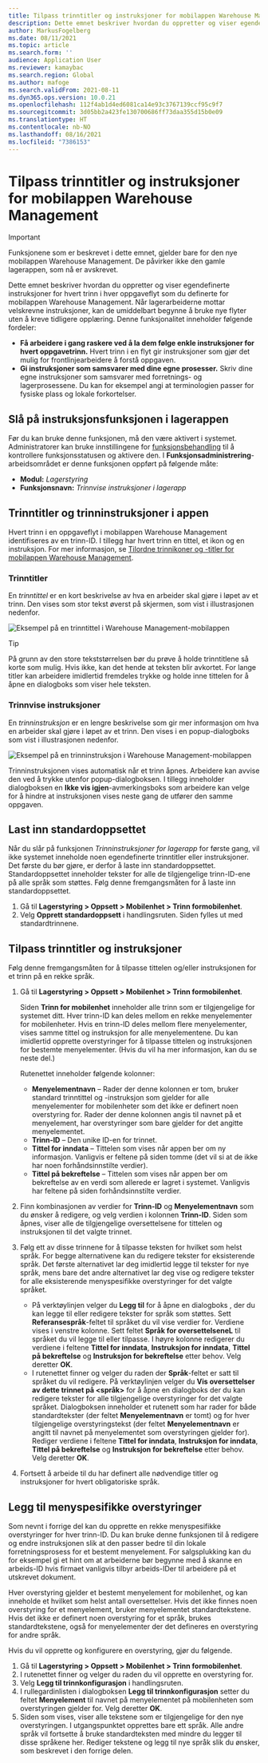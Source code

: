 ```yaml
---
title: Tilpass trinntitler og instruksjoner for mobilappen Warehouse Management
description: Dette emnet beskriver hvordan du oppretter og viser egendefinerte instruksjoner for hvert trinn i hver oppgaveflyt som du definerte for mobilappen Warehouse Management.
author: MarkusFogelberg
ms.date: 08/11/2021
ms.topic: article
ms.search.form: ''
audience: Application User
ms.reviewer: kamaybac
ms.search.region: Global
ms.author: mafoge
ms.search.validFrom: 2021-08-11
ms.dyn365.ops.version: 10.0.21
ms.openlocfilehash: 112f4ab1d4ed6081ca14e93c3767139ccf95c9f7
ms.sourcegitcommit: 3d05bb2a423fe130700686ff73daa355d15b0e09
ms.translationtype: HT
ms.contentlocale: nb-NO
ms.lasthandoff: 08/16/2021
ms.locfileid: "7386153"
---
```

# <a name="customize-step-titles-and-instructions-for-the-warehouse-management-mobile-app"></a>Tilpass trinntitler og instruksjoner for mobilappen Warehouse Management

> [!IMPORTANT]
> Funksjonene som er beskrevet i dette emnet, gjelder bare for den nye mobilappen Warehouse Management. De påvirker ikke den gamle lagerappen, som nå er avskrevet.

Dette emnet beskriver hvordan du oppretter og viser egendefinerte instruksjoner for hvert trinn i hver oppgaveflyt som du definerte for mobilappen Warehouse Management. Når lagerarbeiderne mottar velskrevne instruksjoner, kan de umiddelbart begynne å bruke nye flyter uten å kreve tidligere opplæring. Denne funksjonalitet inneholder følgende fordeler:

- **Få arbeidere i gang raskere ved å la dem følge enkle instruksjoner for hvert oppgavetrinn.** Hvert trinn i en flyt gir instruksjoner som gjør det mulig for frontlinjearbeidere å forstå oppgaven.
- **Gi instruksjoner som samsvarer med dine egne prosesser.** Skriv dine egne instruksjoner som samsvarer med forretnings- og lagerprosessene. Du kan for eksempel angi at terminologien passer for fysiske plass og lokale forkortelser.

## <a name="turn-on-the-warehouse-app-step-instructions-feature"></a>Slå på instruksjonsfunksjonen i lagerappen

Før du kan bruke denne funksjonen, må den være aktivert i systemet. Administratorer kan bruke innstillingene for [funksjonsbehandling](../../fin-ops-core/fin-ops/get-started/feature-management/feature-management-overview.md) til å kontrollere funksjonsstatusen og aktivere den. I **Funksjonsadministrering**-arbeidsområdet er denne funksjonen oppført på følgende måte:

- **Modul:** *Lagerstyring*
- **Funksjonsnavn:** *Trinnvise instruksjoner i lagerapp*

## <a name="step-titles-and-step-instructions-in-the-app"></a>Trinntitler og trinninstruksjoner i appen

Hvert trinn i en oppgaveflyt i mobilappen Warehouse Management identifiseres av en trinn-ID. I tillegg har hvert trinn en tittel, et ikon og en instruksjon. For mer informasjon, se [Tilordne trinnikoner og -titler for mobilappen Warehouse Management](step-icons-titles.md).

### <a name="step-titles"></a>Trinntitler

En *trinntittel* er en kort beskrivelse av hva en arbeider skal gjøre i løpet av et trinn. Den vises som stor tekst øverst på skjermen, som vist i illustrasjonen nedenfor.

![Eksempel på en trinntittel i Warehouse Management-mobilappen](media/wma-step-title.png "Eksempel på en trinntittel i Warehouse Management-mobilappen")

> [!TIP]
> På grunn av den store tekststørrelsen bør du prøve å holde trinntitlene så korte som mulig. Hvis ikke, kan det hende at teksten blir avkortet. For lange titler kan arbeidere imidlertid fremdeles trykke og holde inne tittelen for å åpne en dialogboks som viser hele teksten.

### <a name="step-instructions"></a>Trinnvise instruksjoner

En *trinninstruksjon* er en lengre beskrivelse som gir mer informasjon om hva en arbeider skal gjøre i løpet av et trinn. Den vises i en popup-dialogboks som vist i illustrasjonen nedenfor.

![Eksempel på en trinninstruksjon i Warehouse Management-mobilappen](media/wma-step-instructions.png "Eksempel på en trinninstruksjon i Warehouse Management-mobilappen")

Trinninstruksjonen vises automatisk når et trinn åpnes. Arbeidere kan avvise den ved å trykke utenfor popup-dialogboksen. I tillegg inneholder dialogboksen en **Ikke vis igjen**-avmerkingsboks som arbeidere kan velge for å hindre at instruksjonen vises neste gang de utfører den samme oppgaven.

## <a name="load-the-default-setup"></a>Last inn standardoppsettet

Når du slår på funksjonen *Trinninstruksjoner for lagerapp* for første gang, vil ikke systemet inneholde noen egendefinerte trinntitler eller instruksjoner. Det første du bør gjøre, er derfor å laste inn standardoppsettet. Standardoppsettet inneholder tekster for alle de tilgjengelige trinn-ID-ene på alle språk som støttes. Følg denne fremgangsmåten for å laste inn standardoppsettet.

1. Gå til **Lagerstyring \> Oppsett \> Mobilenhet \> Trinn formobilenhet**.
1. Velg **Opprett standardoppsett** i handlingsruten. Siden fylles ut med standardtrinnene.

## <a name="customize-step-titles-and-instructions"></a>Tilpass trinntitler og instruksjoner

Følg denne fremgangsmåten for å tilpasse tittelen og/eller instruksjonen for et trinn på en rekke språk.

1. Gå til **Lagerstyring \> Oppsett \> Mobilenhet \> Trinn formobilenhet**.

    Siden **Trinn for mobilenhet** inneholder alle trinn som er tilgjengelige for systemet ditt. Hver trinn-ID kan deles mellom en rekke menyelementer for mobilenheter. Hvis en trinn-ID deles mellom flere menyelementer, vises samme tittel og instruksjon for alle menyelementene. Du kan imidlertid opprette overstyringer for å tilpasse tittelen og instruksjonen for bestemte menyelementer. (Hvis du vil ha mer informasjon, kan du se neste del.)

    Rutenettet inneholder følgende kolonner:

    - **Menyelementnavn** – Rader der denne kolonnen er tom, bruker standard trinntittel og -instruksjon som gjelder for alle menyelementer for mobilenheter som det ikke er definert noen overstyring for. Rader der denne kolonnen angis til navnet på et menyelement, har overstyringer som bare gjelder for det angitte menyelementet.
    - **Trinn-ID** – Den unike ID-en for trinnet.
    - **Tittel for inndata** – Tittelen som vises når appen ber om ny informasjon. Vanligvis er feltene på siden tomme (det vil si at de ikke har noen forhåndsinnstilte verdier).
    - **Tittel på bekreftelse** – Tittelen som vises når appen ber om bekreftelse av en verdi som allerede er lagret i systemet. Vanligvis har feltene på siden forhåndsinnstilte verdier.

1. Finn kombinasjonen av verdier for **Trinn-ID** og **Menyelementnavn** som du ønsker å redigere, og velg verdien i kolonnen **Trinn-ID**. Siden som åpnes, viser alle de tilgjengelige oversettelsene for tittelen og instruksjonen til det valgte trinnet.
1. Følg ett av disse trinnene for å tilpasse teksten for hvilket som helst språk. For begge alternativene kan du redigere tekster for eksisterende språk. Det første alternativet lar deg imidlertid legge til tekster for nye språk, mens bare det andre alternativet lar deg vise og redigere tekster for alle eksisterende menyspesifikke overstyringer for det valgte språket.

    - På verktøylinjen velger du **Legg til** for å åpne en dialogboks , der du kan legge til eller redigere tekster for språk som støttes. Sett **Referansespråk**-feltet til språket du vil vise verdier for. Verdiene vises i venstre kolonne. Sett feltet **Språk for oversettelseneL** til språket du vil legge til eller tilpasse. I høyre kolonne redigerer du verdiene i feltene **Tittel for inndata**, **Instruksjon for inndata**, **Tittel på bekreftelse** og **Instruksjon for bekreftelse** etter behov. Velg deretter **OK**.
    - I rutenettet finner og velger du raden der **Språk**-feltet er satt til språket du vil redigere. På verktøylinjen velger du **Vis oversettelser av dette trinnet på &lt;språk&gt;** for å åpne en dialogboks der du kan redigere tekster for alle tilgjengelige overstyringer for det valgte språket. Dialogboksen inneholder et rutenett som har rader for både standardtekster (der feltet **Menyelementnavn** er tomt) og for hver tilgjengelige overstyringstekst (der feltet **Menyelementnavn** er angitt til navnet på menyelementet som overstyringen gjelder for). Rediger verdiene i feltene **Tittel for inndata**, **Instruksjon for inndata**, **Tittel på bekreftelse** og **Instruksjon for bekreftelse** etter behov. Velg deretter **OK**.

1. Fortsett å arbeide til du har definert alle nødvendige titler og instruksjoner for hvert obligatoriske språk.

## <a name="add-menu-specific-overrides"></a>Legg til menyspesifikke overstyringer

Som nevnt i forrige del kan du opprette en rekke menyspesifikke overstyringer for hver trinn-ID. Du kan bruke denne funksjonen til å redigere og endre instruksjonen slik at den passer bedre til din lokale forretningsprosess for et bestemt menyelement. For salgsplukking kan du for eksempel gi et hint om at arbeiderne bør begynne med å skanne en arbeids-ID hvis firmaet vanligvis tilbyr arbeids-IDer til arbeidere på et utskrevet dokument.

Hver overstyring gjelder et bestemt menyelement for mobilenhet, og kan inneholde et hvilket som helst antall oversettelser. Hvis det ikke finnes noen overstyring for et menyelement, bruker menyelementet standardtekstene. Hvis det ikke er definert noen overstyring for et språk, brukes standardtekstene, også for menyelementer der det defineres en overstyring for andre språk.

Hvis du vil opprette og konfigurere en overstyring, gjør du følgende.

1. Gå til **Lagerstyring \> Oppsett \> Mobilenhet \> Trinn formobilenhet**.
1. I rutenettet finner og velger du raden du vil opprette en overstyring for.
1. Velg **Legg til trinnkonfigurasjon** i handlingsruten.
1. I rullegardinlisten i dialogboksen **Legg til trinnkonfigurasjon** setter du feltet **Menyelement** til navnet på menyelementet på mobilenheten som overstyringen gjelder for. Velg deretter **OK**.
1. Siden som vises, viser alle tekstene som er tilgjengelige for den nye overstyringen. I utgangspunktet opprettes bare ett språk. Alle andre språk vil fortsette å bruke standardteksten med mindre du legger til disse språkene her. Rediger tekstene og legg til nye språk slik du ønsker, som beskrevet i den forrige delen.
